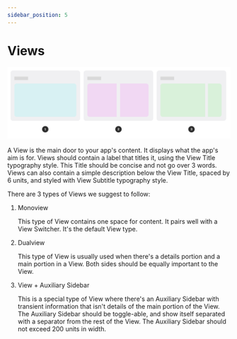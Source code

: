 ```yaml
---
sidebar_position: 5
---
```


# Views

![](/assets/views.png)

A View is the main door to your app's content. It displays what the app's aim is for. Views should contain a label that titles it, using the View Title typography style. This Title should be concise and not go over 3 words. Views can also contain a simple description below the View Title, spaced by 6 units, and styled with View Subtitle typography style.

There are 3 types of Views we suggest to follow:

1. Monoview

    This type of View contains one space for content. It pairs well with a View Switcher. It's the default View type.

2. Dualview

    This type of View is usually used when there's a details portion and a main portion in a View. Both sides should be equally important to the View.

3. View + Auxiliary Sidebar

    This is a special type of View where there's an Auxiliary Sidebar with transient information that isn't details of the main portion of the View. The Auxiliary Sidebar should be toggle-able, and show itself separated with a separator from the rest of the View. The Auxiliary Sidebar should not exceed 200 units in width.
